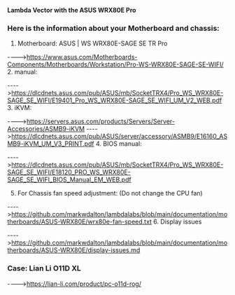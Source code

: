 **Lambda Vector with the ASUS WRX80E Pro**

### Here is the information about your Motherboard and chassis:
1. Motherboard:    ASUS | WS WRX80E-SAGE SE TR Pro

---->https://www.asus.com/Motherboards-Components/Motherboards/Workstation/Pro-WS-WRX80E-SAGE-SE-WIFI/
2. manual:

---->https://dlcdnets.asus.com/pub/ASUS/mb/SocketTRX4/Pro_WS_WRX80E-SAGE_SE_WIFI/E19401_Pro_WS_WRX80E-SAGE_SE_WIFI_UM_V2_WEB.pdf 
3. iKVM:

---->https://servers.asus.com/products/Servers/Server-Accessories/ASMB9-iKVM
---->https://dlcdnets.asus.com/pub/ASUS/server/accessory/ASMB9/E16160_ASMB9-iKVM_UM_V3_PRINT.pdf
4. BIOS manual:

---->https://dlcdnets.asus.com/pub/ASUS/mb/SocketTRX4/Pro_WS_WRX80E-SAGE_SE_WIFI/E18120_PRO_WS_WRX80E-SAGE_SE_WIFI_BIOS_Manual_EM_WEB.pdf
 
5. For Chassis fan speed adjustment: (Do not change the CPU fan)

---->https://github.com/markwdalton/lambdalabs/blob/main/documentation/motherboards/ASUS-WRX80E/wrx80e-fan-speed.txt
6. Display issues

---->https://github.com/markwdalton/lambdalabs/blob/main/documentation/motherboards/ASUS-WRX80E/display-issues.md

### Case: Lian Li O11D XL

---->https://lian-li.com/product/pc-o11d-rog/

 



